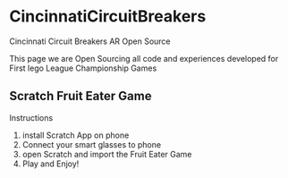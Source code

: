 # CincinnatiCircuitBreakers
Cincinnati Circuit Breakers AR Open Source

This page we are Open Sourcing all code and experiences developed for First lego League Championship Games

## Scratch Fruit Eater Game

Instructions
1. install Scratch App on phone
2. Connect your smart glasses to phone
3. open Scratch and import the Fruit Eater Game
4. Play and Enjoy!
